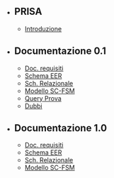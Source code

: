 - ## PRISA
    - [Introduzione](/{{route}}/{{version}}/overview)
- ## Documentazione 0.1
    - [Doc. requisiti](/{{route}}/{{version}}/primimodelli/dociniziale)
    - [Schema EER](/{{route}}/{{version}}/primimodelli/schemaeer)
    - [Sch. Relazionale](/{{route}}/{{version}}/primimodelli/schemarelazionale)
    - [Modello SC-FSM](/{{route}}/{{version}}/primimodelli/modscfsm)
    - [Query Prova](/{{route}}/{{version}}/primimodelli/queryprova)
    - [Dubbi](/{{route}}/{{version}}/primimodelli/dubbiattuali)
- ## Documentazione 1.0
    <!-- - [Docs attuali](/{{route}}/{{version}}/overview) -->
    - [Doc. requisiti](/{{route}}/{{version}}/docrequisiti)
    - [Schema EER](/{{route}}/{{version}}/schemaeer)
    - [Sch. Relazionale](/{{route}}/{{version}}/schemarelazionale)
    - [Modello SC-FSM](/{{route}}/{{version}}/modscfsm)
